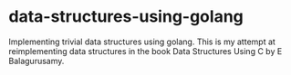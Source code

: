 # data-structures-using-golang
Implementing trivial data structures using golang. This is my attempt at reimplementing data structures in the book Data Structures Using C by E Balagurusamy.
